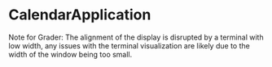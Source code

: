 # CalendarApplication

Note for Grader: The alignment of the display is disrupted by a terminal with low width, any issues with the terminal visualization are likely due to the width of the window being too small.

